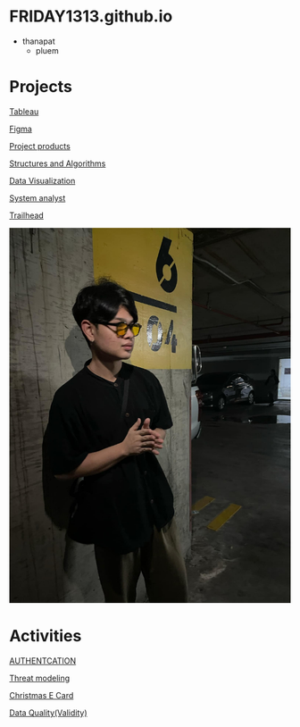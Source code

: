 # FRIDAY1313.github.io

- thanapat
   - pluem

# Projects

[Tableau](https://public.tableau.com/app/profile/thanapat.uraiwong/viz/DLC_17289995934840/Dashboard1)

[Figma](https://www.figma.com/proto/UVJpegrsULkmRJZ7wIYz5j/%E0%B8%A3%E0%B8%A7%E0%B8%A1?node-id=69-14&starting-point-node-id=69%3A14&t=sqwG9n9W7UXo6ndU-1)

[Project products](https://my-demo-nextjs-clby.vercel.app/products)

[Structures and Algorithms](https://drive.google.com/drive/folders/1dWguK6XLPZmqjAkkF_F_atUmvN_K7KmV?usp=sharing)

[Data Visualization](https://drive.google.com/drive/folders/19oS-SwPy7Cy3fAAAdbqgm9PUwYp5R-rA?usp=sharing)

[System analyst](https://drive.google.com/drive/folders/1HvUDQeXIXyMUSZzo1Y__ljN542jZzv3Q?usp=sharing)

[Trailhead](https://www.salesforce.com/trailblazer/qetfdtgtdr44ungxch)


![alt text](image/Profliepluem.jpg)

# Activities 

[AUTHENTCATION](authentication)

[Threat modeling](threat-modeling)

[Christmas E Card](christmascard.md)

[Data Quality(Validity)](validity.md)



